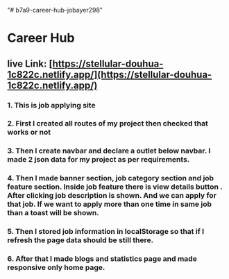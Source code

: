 "# b7a9-career-hub-jobayer298" 
# Career Hub
## live Link: [https://stellular-douhua-1c822c.netlify.app/](https://stellular-douhua-1c822c.netlify.app/)
### 1. This is job applying site
### 2. First I created all routes of my project then checked that works or not
### 3. Then I create navbar and declare a outlet below navbar. I made 2 json data for my project as per requirements. 
### 4. Then I made banner section, job category section and job feature section. Inside job feature there is view details button . After clicking job description is shown. And we can apply for that job. If we want to apply more than one time in same job than a toast will be shown.
### 5. Then I stored job information in localStorage so that if I refresh the page data should be still there.
### 6. After that I made blogs and statistics page and made responsive only home page.